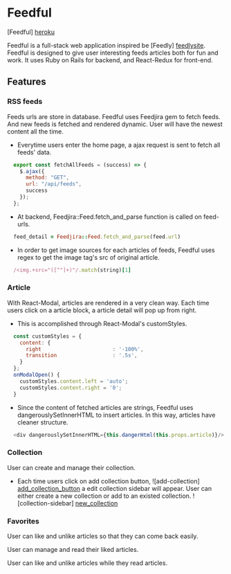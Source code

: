 
# Feedful

[Feedful] [heroku]


Feedful is a full-stack web application inspired be [Feedly] [feedlysite]. Feedful is designed to give user interesting feeds articles both for fun and work.
It uses Ruby on Rails for backend, and React-Redux for front-end.

## Features

### RSS feeds
Feeds urls are store in database. Feedful uses Feedjira gem to fetch feeds. And new feeds is fetched and rendered dynamic. User will have the newest content all the time.

* Everytime users enter the home page, a ajax request is sent to fetch all feeds' data.
```javascript
  export const fetchAllFeeds = (success) => {
    $.ajax({
      method: "GET",
      url: "/api/feeds",
      success
    });
  };
```

* At backend, Feedjira::Feed.fetch_and_parse function is called on feed-urls.
```ruby
  feed_detail = Feedjira::Feed.fetch_and_parse(feed.url)
```

* In order to get image sources for each articles of feeds, Feedful uses regex to get the image tag's src of original article.
```ruby
  /<img.+src="([^"]+)"/.match(string)[1]
```

### Article
With React-Modal, articles are rendered in a very clean way. Each time users click on a article block, a article detail will pop up from right.

* This is accomplished through React-Modal's customStyles.
```javascript
  const customStyles = {
    content: {
      right                       : '-100%',
      transition                  : '.5s',
    }
  };
  onModalOpen() {
    customStyles.content.left = 'auto';
    customStyles.content.right = '0';
  }
```

* Since the content of fetched articles are strings, Feedful uses dangerouslySetInnerHTML to insert articles. In this way, articles have cleaner structure.
```javascript
  <div dangerouslySetInnerHTML={this.dangerHtml(this.props.article)}/>
```


### Collection
User can create and manage their collection.

* Each time users click on add collection button,
![add-collection] [add_collection_button]
a edit collection sidebar will appear. User can either create a new collection or add to an existed collection.
![collection-sidebar] [new_collection]





### Favorites
User can like and unlike articles so that they can come back easily.

User can manage and read their liked articles.


User can like and unlike articles while they read articles.








[heroku]: http://www.feedful.co/
[feedlysite]: https://feedly.com/i/welcome
[add_collection_button]: ./docs/wireframes/screen_shot/add_collection_button.png
[new_collection]: ./docs/wireframes/screen_shot/new_collection.png
